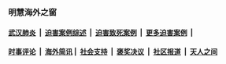 
### 明慧海外之窗

####  [武汉肺炎](indexes/365.md?t=05112300) &nbsp;|&nbsp;  [迫害案例综述](indexes/328.md?t=05112300) &nbsp;|&nbsp; [迫害致死案例](indexes/277.md?t=05112300)  &nbsp;|&nbsp; [更多迫害案例](indexes/81.md?t=05112300)  &nbsp;|&nbsp; 
####  [时事评论](indexes/19.md?t=05112300) &nbsp;|&nbsp; [海外简讯](indexes/245.md?t=05112300)&nbsp;|&nbsp;  [社会支持](indexes/140.md?t=05112300) &nbsp;|&nbsp; [褒奖决议](indexes/282.md?t=05112300) &nbsp;|&nbsp; [社区报道](indexes/91.md?t=05112300)  &nbsp;|&nbsp; [天人之间](indexes/78.md?t=05112300) 

